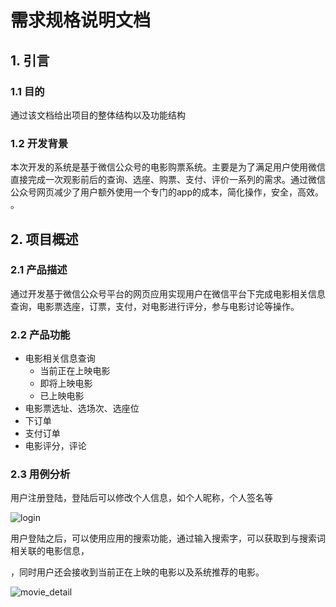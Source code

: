 # 需求规格说明文档

## 1. 引言
### 1.1 目的
通过该文档给出项目的整体结构以及功能结构

### 1.2 开发背景
本次开发的系统是基于微信公众号的电影购票系统。主要是为了满足用户使用微信直接完成一次观影前后的查询、选座、购票、支付、评价一系列的需求。通过微信公众号网页减少了用户额外使用一个专门的app的成本，简化操作，安全，高效。
。

## 2. 项目概述
### 2.1 产品描述
通过开发基于微信公众号平台的网页应用实现用户在微信平台下完成电影相关信息查询，电影票选座，订票，支付，对电影进行评分，参与电影讨论等操作。

### 2.2 产品功能
* 电影相关信息查询
  * 当前正在上映电影
  * 即将上映电影
  * 已上映电影
* 电影票选址、选场次、选座位
* 下订单
* 支付订单
* 电影评分，评论

### 2.3 用例分析

用户注册登陆，登陆后可以修改个人信息，如个人昵称，个人签名等

![login](.\..\image\login.png)

用户登陆之后，可以使用应用的搜索功能，通过输入搜索字，可以获取到与搜索词相关联的电影信息，

，同时用户还会接收到当前正在上映的电影以及系统推荐的电影。

![movie_detail](.\..\image\movie_detail.png)